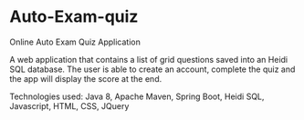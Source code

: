 # Auto-Exam-quiz
Online Auto Exam Quiz Application

A web application that contains a list of grid questions saved into an Heidi SQL database. The user is able to create an account, complete the quiz and the app will display the score at the end.

Technologies used: Java 8, Apache Maven, Spring Boot, Heidi SQL, Javascript, HTML, CSS, JQuery

